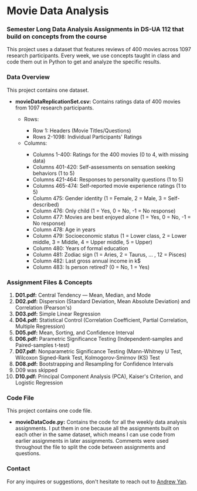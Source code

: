 # Movie Data Analysis

<h3>Semester Long Data Analysis Assignments in DS-UA 112 that build on concepts from the course</h3>

This project uses a dataset that features reviews of 400 movies across 1097 research participants. Every week, we use concepts taught in class and code them out in Python to get and analyze the specific results.

<h3><b>Data Overview</b></h3>
This project contains one dataset.
<ul>
  <li><b>movieDataReplicationSet.csv:</b> Contains ratings data of 400 movies from 1097 research participants.</li>
  <ul>
    <li>Rows:</li>
    <ul>
      <li>Row 1: Headers (Movie Titles/Questions)</li>
      <li>Rows 2-1098: Individual Participants' Ratings</li>
    </ul>
    <li>Columns:</li>
    <ul>
      <li>Columns 1-400: Ratings for the 400 movies (0 to 4, with missing data)</li>
      <li>Columns 401-420: Self-assessments on sensation seeking behaviors (1 to 5)</li>
      <li>Columns 421-464: Responses to personality questions (1 to 5)</li>
      <li>Columns 465-474: Self-reported movie experience ratings (1 to 5)</li>
      <li>Column 475: Gender identity (1 = Female, 2 = Male, 3 = Self-described)</li>
      <li>Column 476: Only child (1 = Yes, 0 = No, -1 = No response)</li>
      <li>Column 477: Movies are best enjoyed alone (1 = Yes, 0 = No, -1 = No response)</li>
      <li>Column 478: Age in years</li>
      <li>Column 479: Socioeconomic status (1 = Lower class, 2 = Lower middle, 3 = Middle, 4 = Upper middle, 5 = Upper)</li>
      <li>Column 480: Years of formal education</li>
      <li>Column 481: Zodiac sign (1 = Aries, 2 = Taurus, … , 12 = Pisces)</li>
      <li>Column 482: Last gross annual income in k$</li>
      <li>Column 483: Is person retired? (0 = No, 1 = Yes)</li>
    </ul>
  </ul>
</ul>

<h3><b>Assignment Files & Concepts</b></h3>
<ol>
  <li><b>D01.pdf:</b> Central Tendency — Mean, Median, and Mode</li>
  <li><b>D02.pdf:</b> Dispersion (Standard Deviation, Mean Absolute Deviation) and Correlation (Pearson's)</li>
  <li><b>D03.pdf:</b> Simple Linear Regression</li>
  <li><b>D04.pdf:</b> Statistical Control (Correlation Coefficient, Partial Correlation, Multiple Regression)</li>
  <li><b>D05.pdf:</b> Mean, Sorting, and Confidence Interval</li>
  <li><b>D06.pdf:</b> Parametric Significance Testing (Independent-samples and Paired-samples t-test)</li>
  <li><b>D07.pdf:</b> Nonparametric Significance Testing (Mann-Whitney U Test, Wilcoxon Signed-Rank Test, Kolmogorov-Smirnov (KS) Test</li>
  <li><b>D08.pdf:</b> Bootstrapping and Resampling for Confidence Intervals</li>
  <li>D09 was skipped</li>
  <li><b>D10.pdf:</b> Principal Component Analysis (PCA), Kaiser's Criterion, and Logistic Regression</li>
</ol>

<h3><b>Code File</b></h3>
This project contains one code file.
<ul>
  <li><b>movieDataCode.py:</b> Contains the code for all the weekly data analysis assignments. I put them in one because all the assignments built on each other in the same dataset, which means I can use code from earlier assignments in later assignments. Comments were used throughout the file to split the code between assignments and questions.</li>
</ul>

<h3>Contact</h3>
For any inquires or suggestions, don't hesitate to reach out to <a href="mailto:andrewyan32@gmail.com">Andrew Yan</a>.
